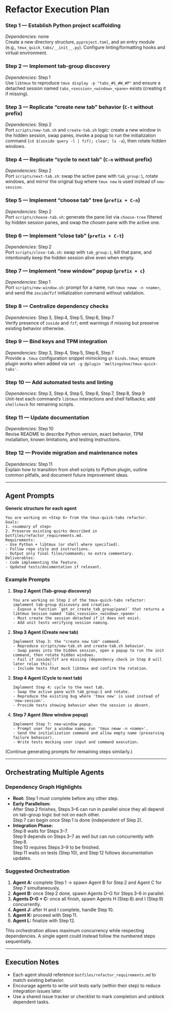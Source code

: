 # Refactor Execution Plan

### Step 1 — Establish Python project scaffolding
*Dependencies:* none  
Create a new directory structure, `pyproject.toml`, and an entry module (e.g., `tmux_quick_tabs/__init__.py`). Configure linting/formatting hooks and virtual environment.

### Step 2 — Implement tab‑group discovery
*Dependencies:* Step 1  
Use `libtmux` to reproduce `tmux display -p "tabs_#S_#W_#P"` and ensure a detached session named `tabs_<session>_<window>_<pane>` exists (creating it if missing).

### Step 3 — Replicate “create new tab” behavior (`C‑t` without prefix)
*Dependencies:* Step 2  
Port `scripts/new-tab.sh` and `create-tab.sh` logic: create a new window in the hidden session, swap panes, invoke a popup to run the initialization command (`cd $(zoxide query -l | fzf); clear; ls -a`), then rotate hidden windows.

### Step 4 — Replicate “cycle to next tab” (`C‑n` without prefix)
*Dependencies:* Step 2  
Port `scripts/next-tab.sh`: swap the active pane with `tab_group:1`, rotate windows, and mirror the original bug where `tmux new` is used instead of `new-session`.

### Step 5 — Implement “choose tab” tree (`prefix + C‑n`)
*Dependencies:* Step 2  
Port `scripts/choose-tab.sh`: generate the pane list via `choose-tree` filtered by hidden session panes, and swap the chosen pane with the active one.

### Step 6 — Implement “close tab” (`prefix + C‑t`)
*Dependencies:* Step 2  
Port `scripts/close-tab.sh`: swap with `tab_group:1`, kill that pane, and intentionally keep the hidden session alive even when empty.

### Step 7 — Implement “new window” popup (`prefix + c`)
*Dependencies:* Step 1  
Port `scripts/new-window.sh`: prompt for a name, run `tmux neww -n <name>`, and send the `zoxide`/`fzf` initialization command without validation.

### Step 8 — Centralize dependency checks
*Dependencies:* Step 3, Step 4, Step 5, Step 6, Step 7  
Verify presence of `zoxide` and `fzf`; emit warnings if missing but preserve existing behavior otherwise.

### Step 9 — Bind keys and TPM integration
*Dependencies:* Step 3, Step 4, Step 5, Step 6, Step 7  
Provide a `.tmux` configuration snippet mimicking `qt-binds.tmux`; ensure plugin works when added via `set -g @plugin 'meltingshoe/tmux-quick-tabs'`.

### Step 10 — Add automated tests and linting
*Dependencies:* Step 3, Step 4, Step 5, Step 6, Step 7, Step 8, Step 9  
Unit-test each command’s `libtmux` interactions and shell fallbacks; add `shellcheck` for remaining scripts.

### Step 11 — Update documentation
*Dependencies:* Step 10  
Revise README to describe Python version, exact behavior, TPM installation, known limitations, and testing instructions.

### Step 12 — Provide migration and maintenance notes
*Dependencies:* Step 11  
Explain how to transition from shell scripts to Python plugin, outline common pitfalls, and document future improvement ideas.

---

## Agent Prompts

**Generic structure for each agent**  
```
You are working on <Step X> from the tmux-quick-tabs refactor.
Goals:
1. <summary of step>
2. Preserve existing quirks described in botfiles/refactor_requirements.md.
Requirements:
- Use Python + libtmux (or shell where specified).
- Follow repo style and instructions.
- Output only final files/commands; no extra commentary.
Deliverables:
- Code implementing the feature.
- Updated tests/documentation if relevant.
```

### Example Prompts

1. **Step 2 Agent (Tab-group discovery)**
   ```
   You are working on Step 2 of the tmux-quick-tabs refactor: implement tab-group discovery and creation.
   - Expose a function `get_or_create_tab_group(pane)` that returns a libtmux Session named `tabs_<session>_<window>_<pane>`.
   - Must create the session detached if it does not exist.
   - Add unit tests verifying session naming.
   ```

2. **Step 3 Agent (Create new tab)**
   ```
   Implement Step 3: the "create new tab" command.
   - Reproduce scripts/new-tab.sh and create-tab.sh behavior.
   - Swap panes into the hidden session, open a popup to run the init command, then rotate hidden windows.
   - Fail if zoxide/fzf are missing (dependency check in Step 8 will later relax this).
   - Include tests that mock libtmux and confirm the rotation.
   ```

3. **Step 4 Agent (Cycle to next tab)**
   ```
   Implement Step 4: cycle to the next tab.
   - Swap the active pane with tab_group:1 and rotate.
   - Reproduce the existing bug where 'tmux new' is used instead of 'new-session'.
   - Provide tests showing behavior when the session is absent.
   ```

4. **Step 7 Agent (New window popup)**
   ```
   Implement Step 7: new-window popup.
   - Prompt user for a window name; run 'tmux neww -n <name>'.
   - Send the initialization command and allow empty name (preserving failure behavior).
   - Write tests mocking user input and command execution.
   ```

(Continue generating prompts for remaining steps similarly.)

---

## Orchestrating Multiple Agents

### Dependency Graph Highlights
- **Root:** Step 1 must complete before any other step.
- **Early Parallelism:**  
  After Step 2 finishes, Steps 3–6 can run in parallel since they all depend on tab-group logic but not on each other.  
  Step 7 can begin once Step 1 is done (independent of Step 2).
- **Integration Phase:**  
  Step 8 waits for Steps 3–7.  
  Step 9 depends on Steps 3–7 as well but can run concurrently with Step 8.  
  Step 10 requires Steps 3–9 to be finished.  
  Step 11 waits on tests (Step 10), and Step 12 follows documentation updates.

### Suggested Orchestration
1. **Agent A:** complete Step 1 → spawn Agent B for Step 2 and Agent C for Step 7 simultaneously.
2. **Agent B:** once Step 2 done, spawn Agents D–G for Steps 3–6 in parallel.
3. **Agents D–G + C:** once all finish, spawn Agents H (Step 8) and I (Step 9) concurrently.
4. **Agent J:** after H and I complete, handle Step 10.
5. **Agent K:** proceed with Step 11.
6. **Agent L:** finalize with Step 12.

This orchestration allows maximum concurrency while respecting dependencies. A single agent could instead follow the numbered steps sequentially.

---

## Execution Notes
- Each agent should reference `botfiles/refactor_requirements.md` to match existing behavior.
- Encourage agents to write unit tests early (within their step) to reduce integration issues later.
- Use a shared issue tracker or checklist to mark completion and unblock dependent tasks.

